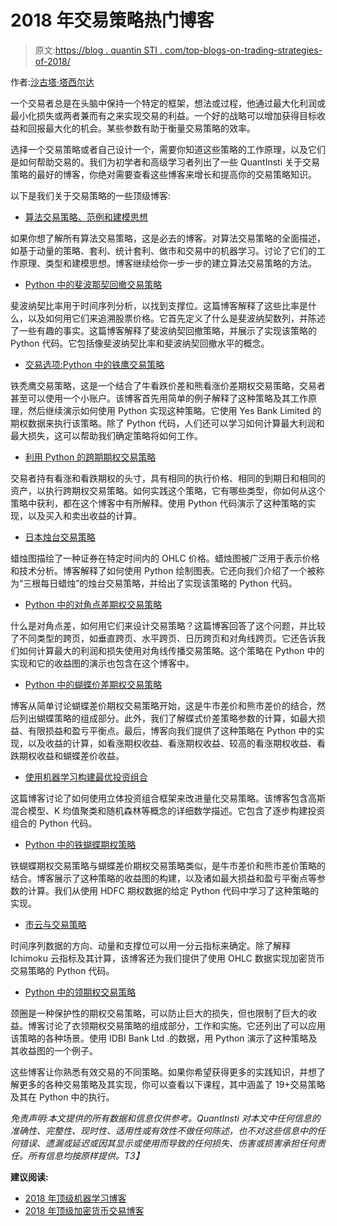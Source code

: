 # 2018 年交易策略热门博客

> 原文:[https://blog . quantin STI . com/top-blogs-on-trading-strategies-of-2018/](https://blog.quantinsti.com/top-blogs-on-trading-strategies-of-2018/)

作者:[沙古塔·塔西尔达](https://www.linkedin.com/in/shaguftatahsildar/)

一个交易者总是在头脑中保持一个特定的框架，想法或过程，他通过最大化利润或最小化损失或两者兼而有之来实现交易的利益。一个好的战略可以增加获得目标收益和回报最大化的机会。某些参数有助于衡量交易策略的效率。

选择一个交易策略或者自己设计一个，需要你知道这些策略的工作原理，以及它们是如何帮助交易的。我们为初学者和高级学习者列出了一些 QuantInsti 关于交易策略的最好的博客，你绝对需要查看这些博客来增长和提高你的交易策略知识。

以下是我们关于交易策略的一些顶级博客:

*   [算法交易策略、范例和建模思想](https://blog.quantinsti.com/algorithmic-trading-strategies)

如果你想了解所有算法交易策略，这是必去的博客。对算法交易策略的全面描述，如基于动量的策略、套利、统计套利、做市和交易中的机器学习。讨论了它们的工作原理、类型和建模思想。博客继续给你一步一步的建立算法交易策略的方法。

*   [Python 中的斐波那契回撤交易策略](https://blog.quantinsti.com/fibonacci-retracement-trading-strategy-python)

斐波纳契比率用于时间序列分析，以找到支撑位。这篇博客解释了这些比率是什么，以及如何用它们来追溯股票价格。它首先定义了什么是斐波纳契数列，并陈述了一些有趣的事实。这篇博客解释了斐波纳契回撤策略，并展示了实现该策略的 Python 代码。它包括像斐波纳契比率和斐波纳契回撤水平的概念。

*   [交易选项:Python 中的铁鹰交易策略](https://blog.quantinsti.com/iron-condor-options-trading-strategy)

铁秃鹰交易策略，这是一个结合了牛看跌价差和熊看涨价差期权交易策略，交易者甚至可以使用一个小账户。该博客首先用简单的例子解释了这种策略及其工作原理，然后继续演示如何使用 Python 实现这种策略。它使用 Yes Bank Limited 的期权数据来执行该策略。除了 Python 代码，人们还可以学习如何计算最大利润和最大损失，这可以帮助我们确定策略将如何工作。

*   [利用 Python 的跨期期权交易策略](https://blog.quantinsti.com/straddle-options-trading-strategy-python)

交易者持有看涨和看跌期权的头寸，具有相同的执行价格、相同的到期日和相同的资产，以执行跨期权交易策略。如何实践这个策略，它有哪些类型，你如何从这个策略中获利，都在这个博客中有所解释。使用 Python 代码演示了这种策略的实现，以及买入和卖出收益的计算。

*   [日本烛台交易策略](https://blog.quantinsti.com/japanese-candlestick-trading-strategy)

蜡烛图描绘了一种证券在特定时间内的 OHLC 价格。蜡烛图被广泛用于表示价格和技术分析。博客解释了如何使用 Python 绘制图表。它还向我们介绍了一个被称为“三根每日蜡烛”的烛台交易策略，并给出了实现该策略的 Python 代码。

*   [Python 中的对角点差期权交易策略](https://blog.quantinsti.com/diagonal-spreads-options-trading-strategy-python)

什么是对角点差，如何用它们来设计交易策略？这篇博客回答了这个问题，并比较了不同类型的跨页，如垂直跨页、水平跨页、日历跨页和对角线跨页。它还告诉我们如何计算最大的利润和损失使用对角线传播交易策略。这个策略在 Python 中的实现和它的收益图的演示也包含在这个博客中。

*   [Python 中的蝴蝶价差期权交易策略](https://blog.quantinsti.com/butterfly-spread-options-trading-strategy-python)

博客从简单讨论蝴蝶差价期权交易策略开始，这是牛市差价和熊市差价的结合，然后列出蝴蝶策略的组成部分。此外，我们了解蝶式价差策略参数的计算，如最大损益、有限损益和盈亏平衡点。最后，博客向我们提供了这种策略在 Python 中的实现，以及收益的计算，如看涨期权收益、看涨期权收益、较高的看涨期权收益、看跌期权收益和蝴蝶差价收益。

*   [使用机器学习构建最优投资组合](https://blog.quantinsti.com/optimal-portfolio-construction-machine-learning)

这篇博客讨论了如何使用立体投资组合框架来改进量化交易策略。该博客包含高斯混合模型、K 均值聚类和随机森林等概念的详细数学描述。它包含了逐步构建投资组合的 Python 代码。

*   [Python 中的铁蝴蝶期权策略](https://blog.quantinsti.com/iron-butterfly-options-trading-strategy)

铁蝴蝶期权交易策略与蝴蝶差价期权交易策略类似，是牛市差价和熊市差价策略的结合。博客展示了这种策略的收益图的构建，以及诸如最大损益和盈亏平衡点等参数的计算。我们从使用 HDFC 期权数据的给定 Python 代码中学习了这种策略的实现。

*   [市云与交易策略](https://blog.quantinsti.com/ichimoku-cloud-trading-strategy)

时间序列数据的方向、动量和支撑位可以用一分云指标来确定。除了解释 Ichimoku 云指标及其计算，该博客还为我们提供了使用 OHLC 数据实现加密货币交易策略的 Python 代码。

*   [Python 中的领期权交易策略](https://blog.quantinsti.com/collar-options-trading-strategy-python)

颈圈是一种保护性的期权交易策略，可以防止巨大的损失，但也限制了巨大的收益。博客讨论了衣领期权交易策略的组成部分，工作和实施。它还列出了可以应用该策略的各种场景。使用 IDBI Bank Ltd .的数据，用 Python 演示了这种策略及其收益图的一个例子。

这些博客让你熟悉有效交易的不同策略。如果你希望获得更多的实践知识，并想了解更多的各种交易策略及其实现，你可以查看以下课程，其中涵盖了 19+交易策略及其在 Python 中的执行。

*免责声明:本文提供的所有数据和信息仅供参考。QuantInsti 对本文中任何信息的准确性、完整性、现时性、适用性或有效性不做任何陈述，也不对这些信息中的任何错误、遗漏或延迟或因其显示或使用而导致的任何损失、伤害或损害承担任何责任。所有信息均按原样提供。T3】*

**建议阅读:**

*   [2018 年顶级机器学习博客](https://blog.quantinsti.com/top-machine-learning-blogs-2018)
*   [2018 年顶级加密货币交易博客](https://blog.quantinsti.com/top-cryptocurrency-trading-blogs-2018)